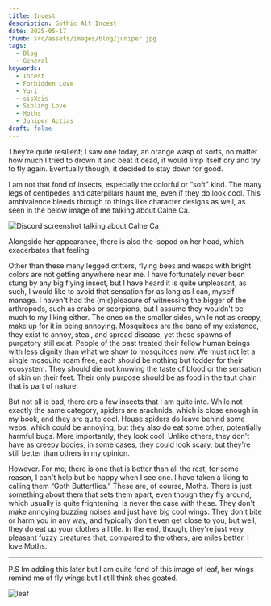 ```yaml
---
title: Incest
description: Gothic Alt Incest
date: 2025-05-17
thumb: src/assets/images/blog/juniper.jpg
tags:
  - Blog
  - General
keywords:
  - Incest
  - Forbidden Love
  - Yuri
  - sisXsis
  - Sibling Love
  - Moths
  - Juniper Actias
draft: false
---
```

They're quite resilient; I saw one today, an orange wasp of sorts, no matter how much I tried to drown it and beat it dead, it would limp itself dry and try to fly again. Eventually though, it decided to stay down for good.

I am not that fond of insects, especially the colorful or “soft” kind. The many legs of centipedes and caterpillars haunt me, even if they do look cool. This ambivalence bleeds through to things like character designs as well, as seen in the below image of me talking about Calne Ca.

![Discord screenshot talking about Calne Ca](https://lel.hadsex.today/77gJ8BxWj.png)

Alongside her appearance, there is also the isopod on her head, which exacerbates that feeling.

Other than these many legged critters, flying bees and wasps with bright colors are not getting anywhere near me. I have fortunately never been stung by any big flying insect, but I have heard it is quite unpleasant, as such, I would like to avoid that sensation for as long as I can, myself manage.
I haven't had the (mis)pleasure of witnessing the bigger of the arthropods, such as crabs or scorpions, but I assume they wouldn't be much to my liking either.
The ones on the smaller sides, while not as creepy, make up for it in being annoying. Mosquitoes are the bane of my existence, they exist to annoy, steal, and spread disease, yet these spawns of purgatory still exist. People of the past treated their fellow human beings with less dignity than what we show to mosquitoes now. We must not let a single mosquito roam free, each should be nothing but fodder for their ecosystem. They should die not knowing the taste of blood or the sensation of skin on their feet. Their only purpose should be as food in the taut chain that is part of nature.

But not all is bad, there are a few insects that I am quite into. While not exactly the same category, spiders are arachnids, which is close enough in my book, and they are quite cool. House spiders do leave behind some webs, which could be annoying, but they also do eat some other, potentially harmful bugs. More importantly, they look cool. Unlike others, they don't have as creepy bodies, in some cases, they could look scary, but they're still better than others in my opinion.

However. For me, there is one that is better than all the rest, for some reason, I can't help but be happy when I see one. I have taken a liking to calling them “Goth Butterflies.” These are, of course, Moths.
There is just something about them that sets them apart, even though they fly around, which usually is quite frightening, is never the case with these. They don't make annoying buzzing noises and just have big cool wings. They don't bite or harm you in any way, and typically don't even get close to you, but well, they do eat up your clothes a little. In the end, though, they're just very pleasant fuzzy creatures that, compared to the others, are miles better. I love Moths.

---

P.S Im adding this later but I am quite fond of this image of leaf, her wings remind me of fly wings but I still think shes goated.

![leaf](/images/blog/incest/leaf.jpg)
